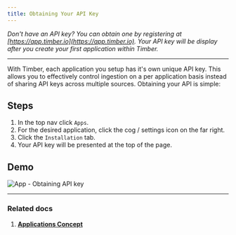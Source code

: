 ```yaml
---
title: Obtaining Your API Key
---
```

*Don't have an API key? You can obtain one by registering at [https://app.timber.io](https://app.timber.io). Your API key will be display after you create your first application within Timber.*

---

With Timber, each application you setup has it's own unique API key. This allows you to effectively control ingestion on a per application basis instead of sharing API keys across multiple sources. Obtaining your API is simple:


## Steps

1. In the top nav click `Apps`.
2. For the desired application, click the cog / settings icon on the far right.
3. Click the `Installation` tab.
4. Your API key will be presented at the top of the page.


## Demo

![App - Obtaining API key](//images.contentful.com/h6vh38q7qvzk/6nWlFSy0FOEYkCkmAcaSIc/c4064b2fb2e96977874e64951c902ad0/Screen_Recording_2017-08-12_at_11.15_AM.gif)

---

### Related docs

1. [**Applications Concept**](/timber-concepts/applications)
